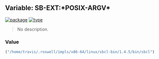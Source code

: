 ## Variable: SB-EXT:\*POSIX-ARGV\*
[![package](https://img.shields.io/badge/Package-SB--EXT-5f9ea0.svg?style=social&colorA=999999)](../) [![type](https://img.shields.io/badge/Type-Variable-5f9ea0.svg?style=social&colorA=999999)](../#variable) 

> No description.

### Value
```cl
("/home/travis/.roswell/impls/x86-64/linux/sbcl-bin/1.4.5/bin/sbcl")
```
